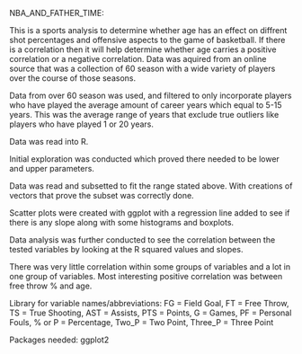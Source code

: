 NBA_AND_FATHER_TIME:

This is a sports analysis to determine whether age has an effect on diffrent shot percentages and offensive aspects to the game of basketball. If there is a correlation then it will help determine whether age carries a positive correlation or a negative correlation. Data was aquired from an online source that was a collection of 60 season with a wide variety of players over the course of those seasons.

Data from over 60 season was used, and filtered to only incorporate players who have played the average amount of career years which equal to 5-15 years. This was the average range of years that exclude true outliers like players who have played 1 or 20 years.

Data was read into R. 

Initial exploration was conducted which proved there needed to be lower and upper parameters.

Data was read and subsetted to fit the range stated above. With creations of vectors that prove the subset was correctly done.

Scatter plots were created with ggplot with a regression line added to see if there is any slope along with some histograms and boxplots.

Data analysis was further conducted to see the correlation between the tested variables by looking at the R squared values and slopes.

There was very little correlation within some groups of variables and a lot in one group of variables. Most interesting positive correlation was between free throw % and age. 

Library for variable names/abbreviations:
  FG = Field Goal,
  FT = Free Throw,
  TS = True Shooting,
  AST = Assists,
  PTS = Points,
  G =  Games,
  PF = Personal Fouls,
  % or P = Percentage,
  Two_P = Two Point,
  Three_P = Three Point
  
Packages needed:
  ggplot2 
  
  



